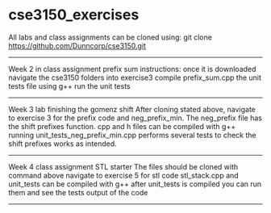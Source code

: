 # cse3150_exercises
All labs and class assignments can be cloned using:
git clone https://github.com/Dunncorp/cse3150.git

**********
Week 2 in class assignment prefix sum instructions:
once it is downloaded navigate the cse3150 folders into exercise3
compile prefix_sum.cpp the unit tests file using g++
run the unit tests
**********
Week 3 lab finishing the gomenz shift
After cloning stated above, navigate to exercise 3 for the prefix code and neg_prefix_min. The neg_prefix file has the shift prefixes function.
cpp and h files can be compiled with g++
running unit_tests_neg_prefix_min.cpp performs several tests to check the shift prefixes works as intended.

**********
Week 4 class assignment STL starter
The files should be cloned with command above
navigate to exercise 5 for stl code
stl_stack.cpp and unit_tests can be compiled with g++
after unit_tests is compiled you can run them and see the tests output of the code

**********
